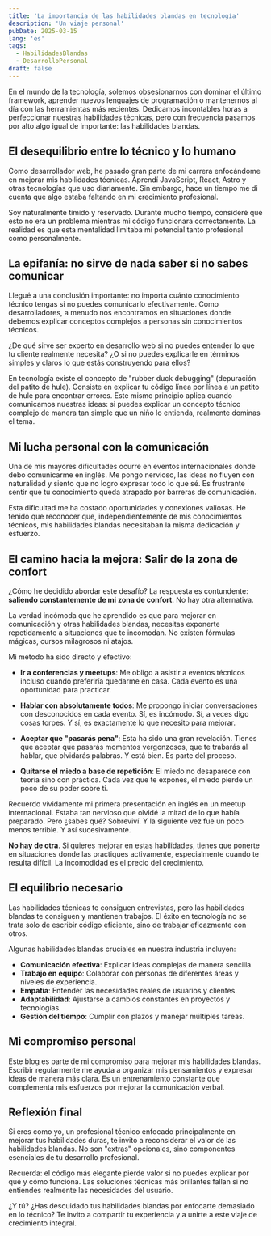 ```yaml
---
title: 'La importancia de las habilidades blandas en tecnología'
description: 'Un viaje personal'
pubDate: 2025-03-15
lang: 'es'
tags:
  - HabilidadesBlandas
  - DesarrolloPersonal
draft: false
---
```


En el mundo de la tecnología, solemos obsesionarnos con dominar el último framework, aprender nuevos lenguajes de programación o mantenernos al día con las herramientas más recientes. Dedicamos incontables horas a perfeccionar nuestras habilidades técnicas, pero con frecuencia pasamos por alto algo igual de importante: las habilidades blandas.

## El desequilibrio entre lo técnico y lo humano

Como desarrollador web, he pasado gran parte de mi carrera enfocándome en mejorar mis habilidades técnicas. Aprendí JavaScript, React, Astro y otras tecnologías que uso diariamente. Sin embargo, hace un tiempo me di cuenta que algo estaba faltando en mi crecimiento profesional.

Soy naturalmente tímido y reservado. Durante mucho tiempo, consideré que esto no era un problema mientras mi código funcionara correctamente. La realidad es que esta mentalidad limitaba mi potencial tanto profesional como personalmente.

## La epifanía: no sirve de nada saber si no sabes comunicar

Llegué a una conclusión importante: no importa cuánto conocimiento técnico tengas si no puedes comunicarlo efectivamente. Como desarrolladores, a menudo nos encontramos en situaciones donde debemos explicar conceptos complejos a personas sin conocimientos técnicos.

¿De qué sirve ser experto en desarrollo web si no puedes entender lo que tu cliente realmente necesita? ¿O si no puedes explicarle en términos simples y claros lo que estás construyendo para ellos?

En tecnología existe el concepto de "rubber duck debugging" (depuración del patito de hule). Consiste en explicar tu código línea por línea a un patito de hule para encontrar errores. Este mismo principio aplica cuando comunicamos nuestras ideas: si puedes explicar un concepto técnico complejo de manera tan simple que un niño lo entienda, realmente dominas el tema.

## Mi lucha personal con la comunicación

Una de mis mayores dificultades ocurre en eventos internacionales donde debo comunicarme en inglés. Me pongo nervioso, las ideas no fluyen con naturalidad y siento que no logro expresar todo lo que sé. Es frustrante sentir que tu conocimiento queda atrapado por barreras de comunicación.

Esta dificultad me ha costado oportunidades y conexiones valiosas. He tenido que reconocer que, independientemente de mis conocimientos técnicos, mis habilidades blandas necesitaban la misma dedicación y esfuerzo.

## El camino hacia la mejora: Salir de la zona de confort

¿Cómo he decidido abordar este desafío? La respuesta es contundente: **saliendo constantemente de mi zona de confort**. No hay otra alternativa.

La verdad incómoda que he aprendido es que para mejorar en comunicación y otras habilidades blandas, necesitas exponerte repetidamente a situaciones que te incomodan. No existen fórmulas mágicas, cursos milagrosos ni atajos.

Mi método ha sido directo y efectivo:

- **Ir a conferencias y meetups**: Me obligo a asistir a eventos técnicos incluso cuando preferiría quedarme en casa. Cada evento es una oportunidad para practicar.
- **Hablar con absolutamente todos**: Me propongo iniciar conversaciones con desconocidos en cada evento. Sí, es incómodo. Sí, a veces digo cosas torpes. Y sí, es exactamente lo que necesito para mejorar.

- **Aceptar que "pasarás pena"**: Esta ha sido una gran revelación. Tienes que aceptar que pasarás momentos vergonzosos, que te trabarás al hablar, que olvidarás palabras. Y está bien. Es parte del proceso.

- **Quitarse el miedo a base de repetición**: El miedo no desaparece con teoría sino con práctica. Cada vez que te expones, el miedo pierde un poco de su poder sobre ti.

Recuerdo vívidamente mi primera presentación en inglés en un meetup internacional. Estaba tan nervioso que olvidé la mitad de lo que había preparado. Pero ¿sabes qué? Sobreviví. Y la siguiente vez fue un poco menos terrible. Y así sucesivamente.

**No hay de otra**. Si quieres mejorar en estas habilidades, tienes que ponerte en situaciones donde las practiques activamente, especialmente cuando te resulta difícil. La incomodidad es el precio del crecimiento.

## El equilibrio necesario

Las habilidades técnicas te consiguen entrevistas, pero las habilidades blandas te consiguen y mantienen trabajos. El éxito en tecnología no se trata solo de escribir código eficiente, sino de trabajar eficazmente con otros.

Algunas habilidades blandas cruciales en nuestra industria incluyen:

- **Comunicación efectiva**: Explicar ideas complejas de manera sencilla.
- **Trabajo en equipo**: Colaborar con personas de diferentes áreas y niveles de experiencia.
- **Empatía**: Entender las necesidades reales de usuarios y clientes.
- **Adaptabilidad**: Ajustarse a cambios constantes en proyectos y tecnologías.
- **Gestión del tiempo**: Cumplir con plazos y manejar múltiples tareas.

## Mi compromiso personal

Este blog es parte de mi compromiso para mejorar mis habilidades blandas. Escribir regularmente me ayuda a organizar mis pensamientos y expresar ideas de manera más clara. Es un entrenamiento constante que complementa mis esfuerzos por mejorar la comunicación verbal.

## Reflexión final

Si eres como yo, un profesional técnico enfocado principalmente en mejorar tus habilidades duras, te invito a reconsiderar el valor de las habilidades blandas. No son "extras" opcionales, sino componentes esenciales de tu desarrollo profesional.

Recuerda: el código más elegante pierde valor si no puedes explicar por qué y cómo funciona. Las soluciones técnicas más brillantes fallan si no entiendes realmente las necesidades del usuario.

¿Y tú? ¿Has descuidado tus habilidades blandas por enfocarte demasiado en lo técnico? Te invito a compartir tu experiencia y a unirte a este viaje de crecimiento integral.
